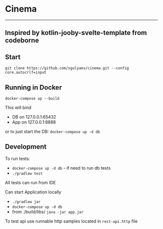 # Cinema

---
## Inspired by kotlin-jooby-svelte-template from codeborne

## Start 
    git clone https://github.com/sgulyaev/cinema.git --config core.autocrlf=input
 

## Running in Docker
`docker-compose up --build`

This will bind
- DB on 127.0.0.1:65432
- App on 127.0.0.1:8888

or to just start the DB:
`docker-compose up -d db`

## Development

To run tests:

* `docker-compose up -d db` - if need to run db tests
* `./gradlew test` 

All tests can run from IDE

Can start Application locally
* `./gradlew jar`
* `docker-compose up -d db` 
* from ./build/libs/ `java -jar app.jar` 

To test api use runnable http samples located in `rest-api.http` file